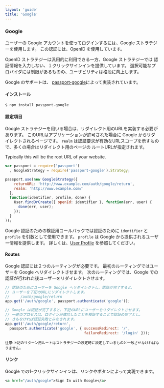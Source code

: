 ```yaml
---
layout: 'guide'
title: 'Google'
---
```


### Google

ユーザーの Google アカウントを使ってログインするには、Google ストラテジーを使用します。
この認証には、OpenID を使用しています。

OpenID ストラテジーは汎用的に利用できる一方、Google ストラテジーでは
認証情報を入力しない、１クリックサインインを提供しています。
選択可能なプロバイダには制限があるものの、ユーザビリティは格段に向上します。

Google のサポートは、 [passport-google](https://github.com/jaredhanson/passport-google)によって実装されています。

#### インストール

```bash
$ npm install passport-google
```

#### 設定項目

Google ストラテジーを用いる場合は、リダイレクト用のURLを実装する必要があります。
このURLはアプリケーションが許可された場合に Google からリダイレクトされるページです。
`realm` は認証要求が有効なURLスコープを示すもので、多くの場合はリダイレクト用のページの
ルートURLが指定されます。

Typically this will be the root URL of your website.

```javascript
var passport = require('passport')
  , GoogleStrategy = require('passport-google').Strategy;

passport.use(new GoogleStrategy({
    returnURL: 'http://www.example.com/auth/google/return',
    realm: 'http://www.example.com/'
  },
  function(identifier, profile, done) {
    User.findOrCreate({ openId: identifier }, function(err, user) {
      done(err, user);
    });
  }
));
```

Google 認証のための検証用コールバックでは認証のために `identifier` と `profile` を引数として使用できます。
`profile` は Google から提供されるユーザー情報を提供します。
詳しくは、[User Profile](/www.passportjs.org/guide/profile/) を参照してください。

#### Routes

Google 認証には２つのルーティングが必要です。
最初のルーティングではユーザーを Google へリダイレクトさせます。
次のルーティングでは、Google での認証が行われた後ユーザーをリダイレクトさせます。

```javascript
// 認証のためにユーザーを Google へリダイレクトし、認証が完了すると、
// ユーザーを下記のURLにリダイレクトします。
//     /auth/google/return
app.get('/auth/google', passport.authenticate('google'));

// Google は認証が完了すると、下記のURLにユーザーをリダイレクトさせます。
// 一連のプロセスは、ログインが成功したことを検証することで認証の完了とし、
// さもなければ認証失敗とみなされます。
app.get('/auth/google/return', 
  passport.authenticate('google', { successRedirect: '/',
                                    failureRedirect: '/login' }));
```

<small>注意:上記のリターン用ルートはストラテジーの設定時に設定しているものと一致させなければなりません。</small>

#### リンク

Google での1-クリックサインインは、リンクやボタンによって実現できます。

```xml
<a href="/auth/google">Sign In with Google</a>
```
